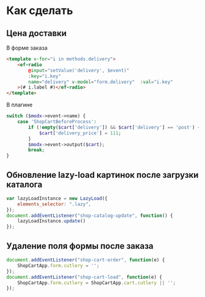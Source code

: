 # Как сделать

## Цена доставки
В форме заказа
```html
<template v-for="i in methods.delivery">
    <ef-radio
        @input="setValue('delivery', $event)"
        :key="i.key"
        name="delivery" v-model="form.delivery"  :val="i.key"
    >(# i.label #)</ef-radio>
</template>
```
В плагине 
```php
switch ($modx->event->name) {
	case 'ShopCartBeforeProcess':
		if (!empty($cart['delivery']) && $cart['delivery'] == 'post') {
			$cart['delivery_price'] = 111;
		}
		$modx->event->output($cart);
		break;
}
```

## Обновление lazy-load картинок после загрузки каталога
```js
var lazyLoadInstance = new LazyLoad({
    elements_selector: ".lazy",
});
document.addEventListener("shop-catalog-update", function() {
	lazyLoadInstance.update()
});
```

## Удаление поля формы после заказа
```js
document.addEventListener("shop-cart-order", function(e) {
    ShopCartApp.form.cutlery = '';
});
document.addEventListener("shop-cart-load", function(e) {
    ShopCartApp.form.cutlery = ShopCartApp.cart.cutlery || '';
});
```